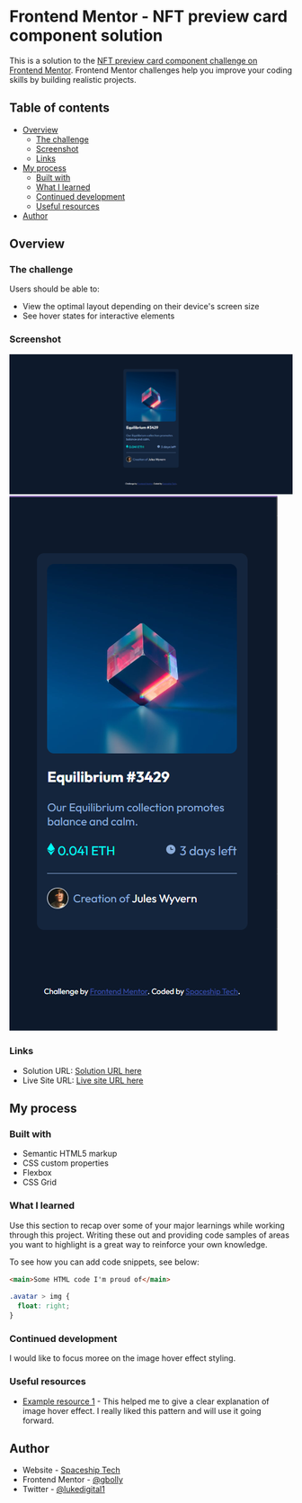 # Frontend Mentor - NFT preview card component solution

This is a solution to the [NFT preview card component challenge on Frontend Mentor](https://www.frontendmentor.io/challenges/nft-preview-card-component-SbdUL_w0U). Frontend Mentor challenges help you improve your coding skills by building realistic projects. 

## Table of contents

- [Overview](#overview)
  - [The challenge](#the-challenge)
  - [Screenshot](#screenshot)
  - [Links](#links)
- [My process](#my-process)
  - [Built with](#built-with)
  - [What I learned](#what-i-learned)
  - [Continued development](#continued-development)
  - [Useful resources](#useful-resources)
- [Author](#author)


## Overview

### The challenge

Users should be able to:

- View the optimal layout depending on their device's screen size
- See hover states for interactive elements

### Screenshot

![](./design/mydesktop.png)
![](./design/mymobile.png)



### Links

- Solution URL: [Solution URL here](https://github.com/Gbollly/nft-preview-card.git)
- Live Site URL: [Live site URL here](https://gbollly.github.io/nft-preview-card/)

## My process

### Built with

- Semantic HTML5 markup
- CSS custom properties
- Flexbox
- CSS Grid


### What I learned

Use this section to recap over some of your major learnings while working through this project. Writing these out and providing code samples of areas you want to highlight is a great way to reinforce your own knowledge.

To see how you can add code snippets, see below:

```html
<main>Some HTML code I'm proud of</main>
```
```css
.avatar > img {
  float: right;
}
```



### Continued development

I would like to focus moree on the image hover effect styling.



### Useful resources

- [Example resource 1](https://www.w3schools.com) - This helped me to give a clear explanation of image hover effect. I really liked this pattern and will use it going forward.




## Author

- Website - [Spaceship Tech](https://www.your-site.com)
- Frontend Mentor - [@gbolly](https://www.frontendmentor.io/profile/gbolly)
- Twitter - [@lukedigital1](https://www.twitter.com/lukedigital1)

